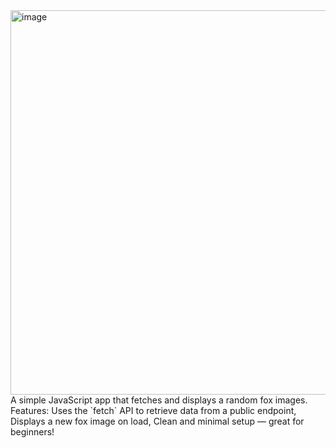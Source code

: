 <img width="674" height="615" alt="image" src="https://github.com/user-attachments/assets/2cccfed3-e653-4f3b-acfa-311445f359ff" />
A simple JavaScript app that fetches and displays a random fox images.
 Features:
Uses the `fetch` API to retrieve data from a public endpoint,
Displays a new fox image on load,
Clean and minimal setup — great for beginners!


